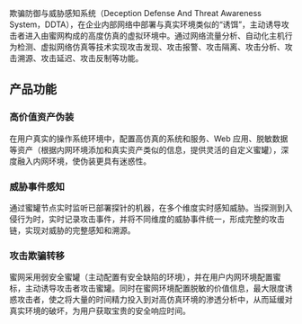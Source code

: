 欺骗防御与威胁感知系统（Deception Defense And Threat Awareness System，DDTA），在企业内部网络中部署与真实环境类似的“诱饵”，主动诱导攻击者进入由蜜网构成的高度仿真的虚拟环境中。通过网络流量分析、自动化主机行为检测、虚拟网络仿真等技术实现攻击发现、攻击报警、攻击隔离、攻击分析、攻击溯源、攻击延迟、攻击反制等功能。
## 产品功能
### 高价值资产伪装
在用户真实的操作系统环境中，配置高仿真的系统和服务、Web 应用、脱敏数据等资产（根据内网环境添加和真实资产类似的信息，提供灵活的自定义蜜罐），深度融入内网环境，使伪装更具有迷惑性。
### 威胁事件感知
通过蜜罐节点实时监听已部署探针的机器，在多个维度实时感知威胁。当探测到入侵行为时，实时记录攻击事件，并将不同维度的威胁事件统一，形成完整的攻击链，实现对威胁的完整感知和溯源。
### 攻击欺骗转移
蜜网采用弱安全蜜罐（主动配置有安全缺陷的环境），并在用户内网环境配置蜜标，主动诱导攻击者攻击蜜罐。同时在蜜网环境配置脱敏的价值信息，最大限度诱惑攻击者，使之将大量的时间精力投入到对高仿真环境的渗透分析中，从而延缓对真实环境的破坏，为用户获取宝贵的安全响应时间。
